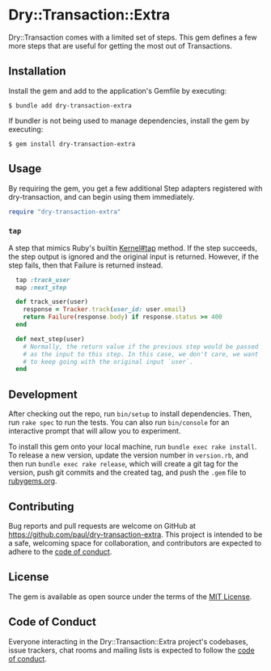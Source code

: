# Dry::Transaction::Extra

Dry::Transaction comes with a limited set of steps. This gem defines a few more steps that are useful for getting the most out of Transactions.

## Installation


Install the gem and add to the application's Gemfile by executing:

    $ bundle add dry-transaction-extra

If bundler is not being used to manage dependencies, install the gem by executing:

    $ gem install dry-transaction-extra

## Usage

By requiring the gem, you get a few additional Step adapters registered with dry-transaction, and can begin using them immediately. 

```ruby
require "dry-transaction-extra"
```

### `tap` 

A step that mimics Ruby's builtin [Kernel#tap](https://ruby-doc.org/3.1.2/Kernel.html#method-i-tap) method. If the step succeeds, the step output is ignored and the original input is returned. However, if the step fails, then that Failure is returned instead.

```ruby
  tap :track_user
  map :next_step

  def track_user(user)
    response = Tracker.track(user_id: user.email)
    return Failure(response.body) if response.status >= 400
  end

  def next_step(user)
    # Normally, the return value if the previous step would be passed
    # as the input to this step. In this case, we don't care, we want
    # to keep going with the original input `user`.
  end
```


## Development

After checking out the repo, run `bin/setup` to install dependencies. Then, run `rake spec` to run the tests. You can also run `bin/console` for an interactive prompt that will allow you to experiment.

To install this gem onto your local machine, run `bundle exec rake install`. To release a new version, update the version number in `version.rb`, and then run `bundle exec rake release`, which will create a git tag for the version, push git commits and the created tag, and push the `.gem` file to [rubygems.org](https://rubygems.org).

## Contributing

Bug reports and pull requests are welcome on GitHub at https://github.com/paul/dry-transaction-extra. This project is intended to be a safe, welcoming space for collaboration, and contributors are expected to adhere to the [code of conduct](https://github.com/paul/dry-transaction-extra/blob/main/CODE_OF_CONDUCT.md).

## License

The gem is available as open source under the terms of the [MIT License](https://opensource.org/licenses/MIT).

## Code of Conduct

Everyone interacting in the Dry::Transaction::Extra project's codebases, issue trackers, chat rooms and mailing lists is expected to follow the [code of conduct](https://github.com/paul/dry-transaction-extra/blob/main/CODE_OF_CONDUCT.md).
